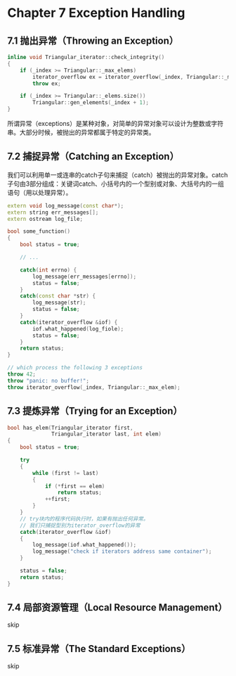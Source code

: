 # Chapter 7 Exception Handling

## 7.1 抛出异常（Throwing an Exception）

```cpp
inline void Triangular_iterator::check_integrity()
{
    if (_index >= Triangular::_max_elems)
        iterator_overflow ex = iterator_overflow(_index, Triangular::_max_elems);
        throw ex;

    if (_index >= Triangular::_elems.size())
        Triangular::gen_elements(_index + 1);
}
```

所谓异常（exceptions）是某种对象，对简单的异常对象可以设计为整数或字符串。大部分时候，被抛出的异常都属于特定的异常类。

## 7.2 捕捉异常（Catching an Exception）

我们可以利用单一或连串的catch子句来捕捉（catch）被抛出的异常对象。catch子句由3部分组成：关键词catch、小括号内的一个型别或对象、大括号内的一组语句（用以处理异常）。

```cpp
extern void log_message(const char*);
extern string err_messages[];
extern ostream log_file;

bool some_function()
{
    bool status = true;

    // ... 

    catch(int errno) {
        log_message(err_messages[errno]);
        status = false;
    }
    catch(const char *str) {
        log_message(str);
        status = false;
    }
    catch(iterator_overflow &iof) {
        iof.what_happened(log_fiole);
        status = false;
    }
    return status;
}

// which process the following 3 exceptions
throw 42;
throw "panic: no buffer!";
throw iterator_overflow(_index, Triangular::_max_elem);
```

## 7.3 提炼异常（Trying for an Exception）

```cpp
bool has_elem(Triangular_iterator first,
              Triangular_iterator last, int elem)
{
    bool status = true;

    try
    {
        while (first != last)
        {
            if (*first == elem)
                return status;
            ++first;
        }
    }
    // try块内的程序代码执行时，如果有抛出任何异常。
    // 我们只捕捉型别为iterator_overflow的异常
    catch(iterator_overflow &iof)
    {
        log_message(iof.what_happened());
        log_message("check if iterators address same container");
    }

    status = false;
    return status;
}
```

## 7.4 局部资源管理（Local Resource Management）

skip

## 7.5 标准异常（The Standard Exceptions）

skip